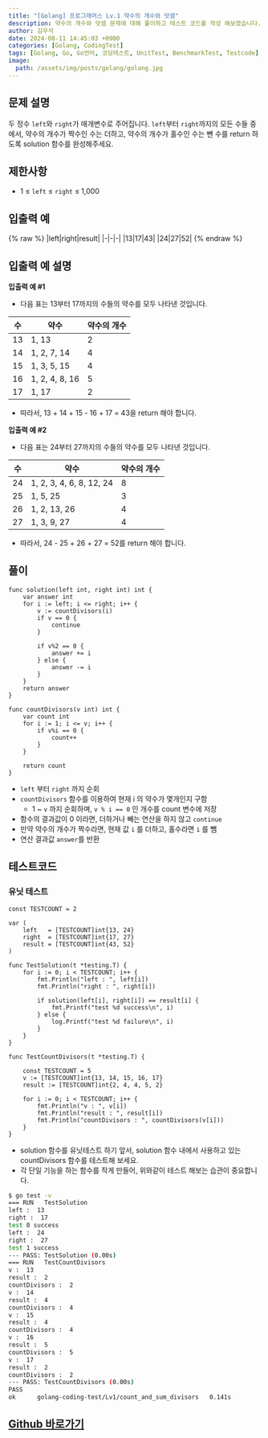 ```yaml
---
title: "[Golang] 프로그래머스 Lv.1 약수의 개수와 덧셈"
description: 약수의 개수와 덧셈 문제에 대해 풀이하고 테스트 코드를 작성 해보겠습니다.
author: 김우석
date: 2024-08-11 14:45:03 +0900
categories: [Golang, CodingTest]
tags: [Golang, Go, Go언어, 코딩테스트, UnitTest, BenchmarkTest, Testcode]
image:
  path: /assets/img/posts/golang/golang.jpg
---
```


## 문제 설명
두 정수 `left`와 `right`가 매개변수로 주어집니다. `left`부터 `right`까지의 모든 수들 중에서, 약수의 개수가 짝수인 수는 더하고, 약수의 개수가 홀수인 수는 뺀 수를 return 하도록 solution 함수를 완성해주세요.

## 제한사항
- 1 ≤ `left` ≤ `right` ≤ 1,000


## 입출력 예
{% raw %}
|left|right|result|
|-|-|-|
|13|17|43|
|24|27|52|
{% endraw %}


## 입출력 예 설명
**입출력 예 #1**

- 다음 표는 13부터 17까지의 수들의 약수를 모두 나타낸 것입니다.

|수|약수|약수의 개수|
|-|-|-|
|13|1, 13|2|
|14|1, 2, 7, 14|4|
|15|1, 3, 5, 15|4|
|16|1, 2, 4, 8, 16|5|
|17|1, 17|2|

- 따라서, 13 + 14 + 15 - 16 + 17 = 43을 return 해야 합니다.

**입출력 예 #2**

- 다음 표는 24부터 27까지의 수들의 약수를 모두 나타낸 것입니다.

|수|약수|약수의 개수|
|-|-|-|
|24|1, 2, 3, 4, 6, 8, 12, 24|8|
|25|1, 5, 25|3|
|26|1, 2, 13, 26|4|
|27|1, 3, 9, 27|4|

- 따라서, 24 - 25 + 26 + 27 = 52를 return 해야 합니다.

## 풀이 
```golang
func solution(left int, right int) int {
	var answer int
	for i := left; i <= right; i++ {
		v := countDivisors(i)
		if v == 0 {
			continue
		}

		if v%2 == 0 {
			answer += i
		} else {
			answer -= i
		}
	}
	return answer
}

func countDivisors(v int) int {
	var count int
	for i := 1; i <= v; i++ {
		if v%i == 0 {
			count++
		}
	}

	return count
}
```

- `left` 부터 `right` 까지 순회
- `countDivisors` 함수를 이용하여 현재 i 의 약수가 몇개인지 구함
	- 1 ~ `v` 까지 순회하며, `v % i == 0` 인 개수를 count 변수에 저장
- 함수의 결과값이 0 이라면, 더하거나 빼는 연산을 하지 않고 `continue`
- 만약 약수의 개수가 짝수라면, 현재 값 `i` 를 더하고, 홀수라면 `i` 를 뺌
- 연산 결과값 `answer`를 반환


## 테스트코드
### 유닛 테스트
```golang
const TESTCOUNT = 2

var (
	left   = [TESTCOUNT]int{13, 24}
	right  = [TESTCOUNT]int{17, 27}
	result = [TESTCOUNT]int{43, 52}
)

func TestSolution(t *testing.T) {
	for i := 0; i < TESTCOUNT; i++ {
		fmt.Println("left : ", left[i])
		fmt.Println("right : ", right[i])

		if solution(left[i], right[i]) == result[i] {
			fmt.Printf("test %d success\n", i)
		} else {
			log.Printf("test %d failure\n", i)
		}
	}
}

func TestCountDivisors(t *testing.T) {

	const TESTCOUNT = 5
	v := [TESTCOUNT]int{13, 14, 15, 16, 17}
	result := [TESTCOUNT]int{2, 4, 4, 5, 2}

	for i := 0; i < TESTCOUNT; i++ {
		fmt.Println("v : ", v[i])
		fmt.Println("result : ", result[i])
		fmt.Println("countDivisors : ", countDivisors(v[i]))
	}
}
```

- solution 함수를 유닛테스트 하기 앞서, solution 함수 내에서 사용하고 있는 countDivisors 함수를 테스트해 보세요.
- 각 단일 기능을 하는 함수를 작게 만들어, 위와같이 테스트 해보는 습관이 중요합니다.


```bash
$ go test -v
=== RUN   TestSolution
left :  13
right :  17
test 0 success
left :  24
right :  27
test 1 success
--- PASS: TestSolution (0.00s)
=== RUN   TestCountDivisors
v :  13
result :  2
countDivisors :  2
v :  14
result :  4
countDivisors :  4
v :  15
result :  4
countDivisors :  4
v :  16
result :  5
countDivisors :  5
v :  17
result :  2
countDivisors :  2
--- PASS: TestCountDivisors (0.00s)
PASS
ok      golang-coding-test/Lv1/count_and_sum_divisors   0.141s
```

## [Github 바로가기](https://github.com/kr-goos/coding-test-solutions/tree/master/programmers/Lv1/count_and_sum_divisors)